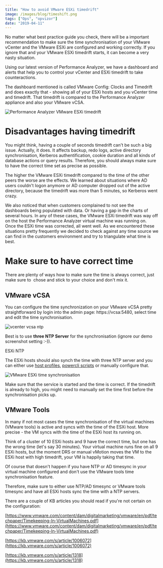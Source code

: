 ```yaml
---
title: "How to avoid VMware ESXi timedrift"
image: /images/blog/timeshift.png
tags: ["Ops", "opvizor"]
date: "2019-04-11"
---
```


No matter what best practice guide you check, there will be a important recommendation to make sure the time synchronisation of your VMware vCenter and the VMware ESXi are configured and working correctly. If you ignore that and your VMware ESXi timedrift starts, it can become a very nasty situation.

Using our latest version of Performance Analyzer, we have a dashboard and alerts that help you to control your vCenter and ESXi timedrift to take counteractions.

The dashboard mentioned is called VMware Config: Clocks and Timedrift and does exactly that - showing all of your ESXi hosts and you vCenter time and timedrift. That timedrift is compared to the Performance Analyzer appliance and also your VMware vCSA.

![Performance Analyzer VMware ESXi timedrift](/images/blog/timeshift.png)

# Disadvantages having timedrift

You might think, having a couple of seconds timedrift can't be such a big issue. Actually, it does. It affects backup, redo logs, active directory synchronisation, Kerberos authentification, cookie duration and all kinds of database actions or query results. Therefore, you should always make sure to have the correct time set as precise as possible.

The higher the VMware ESXi timedrift compared to the time of the other peers the worse are the effects. We learned about situations where AD users couldn't logon anymore or AD computer dropped out of the active directory, because the timedrift was more than 5 minutes, so Kerberos went crazy.

We also noticed that when customers complained to not see the dashboards being populated with data. Or having a gap in the charts of several hours. In any of these cases, the VMware ESXi timedrift was way off on the host the Performance Analyzer virtual machine was running on. Once the ESXi time was corrected, all went well. As we encountered these situations pretty frequently we decided to check against any time source we can find in the customers environment and try to triangulate what time is best.

# Make sure to have correct time

There are plenty of ways how to make sure the time is always correct, just make sure to  chose and stick to your choice and don't mix it.

## VMware vCSA

You can configure the time synchronization on your VMware vCSA pretty straightforward by login into the admin page: https://vcsa:5480, select time and edit the time synchronisation.

![vcenter vcsa ntp](/images/blog/timentp.png)

Best is to use **three NTP Server** for the synchronisation (ignore our demo screenshot setting :-)).

ESXi NTP

The ESXi hosts should also synch the time with three NTP server and you can either use [host profiles](https://docs.vmware.com/en/VMware-vSphere/6.7/com.vmware.esxi.install.doc/GUID-77D10F4D-50FE-4BA6-B164-42D20D673F4F.html), [powercli scripts](https://vtechdummies.wordpress.com/2017/10/22/powercli-scripts-to-check-and-configure-ntp-configuration-of-esxi-hosts/) or manually configure that.

![VMware ESXi time synchronisation](/images/blog/esxintp.png)

Make sure that the service is started and the time is correct. If the timedrift is already to high, you might need to manually set the time first before the synchronisation picks up.

## VMware Tools

In many if not most cases the time synchronisation of the virtual machines (VMware tools) is active and syncs with the time of the ESXi host. More precise - the VM syncs with the time of the ESXi host its running on. 

Think of a cluster of 10 ESXi hosts and 9 have the correct time, but one has the wrong time (let's say 30 minutes). Your virtual machine runs fine on all 9 ESXi hosts, but the moment DRS or manual vMotion moves the VM to the ESXi host with high timedrift, your VM is happily taking that time.

Of course that doesn't happen if you have NTP or AD timesync in your virtual machine configured and don't use the VMware tools time synchronisation feature.

Therefore, make sure to either use NTP/AD timesync or VMware tools timesync and have all ESXi hosts sync the time with a NTP servers.

There are a couple of KB articles you should read if you're not certain on the configuration:

[https://www.vmware.com/content/dam/digitalmarketing/vmware/en/pdf/techpaper/Timekeeping-In-VirtualMachines.pdf](https://www.vmware.com/content/dam/digitalmarketing/vmware/en/pdf/techpaper/Timekeeping-In-VirtualMachines.pdf)

[https://kb.vmware.com/s/article/1006072](https://kb.vmware.com/s/article/1006072)

[https://kb.vmware.com/s/article/1318](https://kb.vmware.com/s/article/1318)
